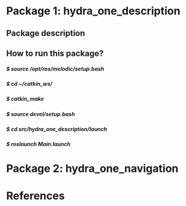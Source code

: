 # Package 1: hydra_one_description
## Package description
## How to run this package?
##### $ source /opt/ros/melodic/setup.bash
##### $ cd ~/catkin_ws/
##### $ catkin_make
##### $ source devel/setup.bash
##### $ cd src/hydra_one_description/launch
##### $ roslaunch Main.launch



# Package 2: hydra_one_navigation

# References
